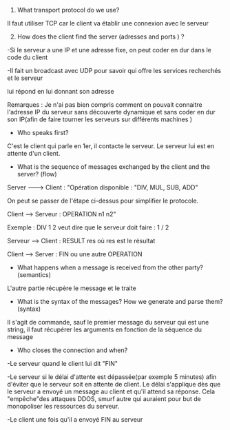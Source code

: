 

1. What transport protocol do we use?

Il faut utiliser TCP car le client va établir une connexion avec le serveur

2. How does the client find the server (adresses and ports ) ?

-Si le serveur a une IP et une adresse fixe, on peut coder en dur dans le code du client

-Il fait un broadcast avec UDP pour savoir qui offre les services recherchés et le serveur

lui répond en lui donnant son adresse

Remarques : Je n'ai pas bien compris comment on pouvait connaitre l'adresse IP du serveur sans découverte dynamique et sans coder en dur son IP(afin de faire tourner les serveurs sur différents machines )

- Who speaks first?

C'est le client qui parle en 1er, il contacte le serveur. Le serveur lui est en attente d'un client.

- What is the sequence of messages exchanged by the client and the server? (flow)

Server ---> Client : "Opération disponible :  "DIV, MUL, SUB, ADD"

On peut se passer de l'étape ci-dessus pour simplifier le protocole.

Client --> Serveur : OPERATION n1 n2"

Exemple : DIV 1 2 veut dire que le serveur doit faire : 1 / 2

Serveur --> Client : RESULT res où res est le résultat

Client --> Server : FIN ou une autre OPERATION

- What happens when a message is received from the other party? (semantics)

L'autre partie récupère le message et le traite

- What is the syntax of the messages? How we generate and parse them? (syntax)

Il s'agit de commande, sauf le premier message du serveur qui est une string, il faut récupérer les arguments en fonction de la séquence du message

- Who closes the connection and when?

-Le serveur quand le client lui dit "FIN" 

-Le serveur si le délai d'attente est dépassée(par exemple 5 minutes) afin d'éviter que le serveur soit en attente de client. Le délai s'applique dès que le serveur a envoyé un message au client et qu'il attend sa réponse. Cela "empêche"des attaques DDOS, smurf autre qui auraient pour but de monopoliser les ressources du serveur.

-Le client une fois qu'il a envoyé FIN au serveur


